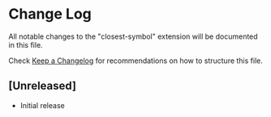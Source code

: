 # Change Log

All notable changes to the "closest-symbol" extension will be documented in this file.

Check [Keep a Changelog](http://keepachangelog.com/) for recommendations on how to structure this file.

## [Unreleased]

- Initial release